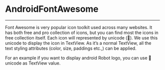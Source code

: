 # AndroidFontAwesome
<hr/>
Font Awesome is very popular icon toolkit used across many websites. It has both free and pro collection of icons, but you can find most the icons in free collection itself. Each icon will represented by unicode (&#xf17b;). We use this unicode to display the icon in TextView. As it’s a normal TextView, all the text styling attributes (color, size, paddings etc.,) can be applied.

For an example if you want to display android Robot logo, you can use &#xf17b; unicode as TextView value.
